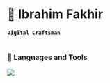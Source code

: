 # 👷‍ Ibrahim Fakhir 

**`Digital Craftsman`**

#

### 🧰 Languages and Tools
<img src="https://cdn.jsdelivr.net/gh/devicons/devicon/icons/java/java-original.svg" />
